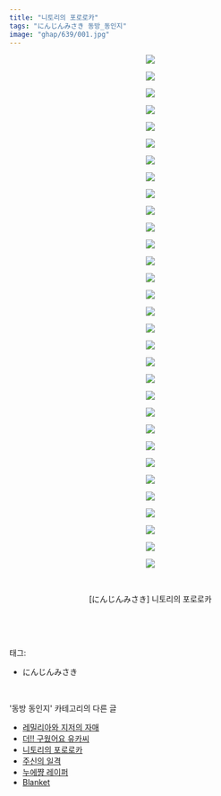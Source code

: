 ```yaml
---
title: "니토리의 포로로카"
tags: "にんじんみさき 동방_동인지"
image: "ghap/639/001.jpg"
---
```

<div class="article">
<p style="text-align: center; clear: none; float: none;"><img src="{{ site.nasurl }}/ghap/639/001.jpg"/></p>
<p style="text-align: center; clear: none; float: none;"><img src="{{ site.nasurl }}/ghap/639/002.jpg"/></p>
<p style="text-align: center; clear: none; float: none;"><img src="{{ site.nasurl }}/ghap/639/003.jpg"/></p>
<p style="text-align: center; clear: none; float: none;"><img src="{{ site.nasurl }}/ghap/639/004.jpg"/></p>
<p style="text-align: center; clear: none; float: none;"><img src="{{ site.nasurl }}/ghap/639/005.jpg"/></p>
<p style="text-align: center; clear: none; float: none;"><img src="{{ site.nasurl }}/ghap/639/006.jpg"/></p>
<p style="text-align: center; clear: none; float: none;"><img src="{{ site.nasurl }}/ghap/639/007.jpg"/></p>
<p style="text-align: center; clear: none; float: none;"><img src="{{ site.nasurl }}/ghap/639/008.jpg"/></p>
<p style="text-align: center; clear: none; float: none;"><img src="{{ site.nasurl }}/ghap/639/009.jpg"/></p>
<p style="text-align: center; clear: none; float: none;"><img src="{{ site.nasurl }}/ghap/639/010.jpg"/></p>
<p style="text-align: center; clear: none; float: none;"><img src="{{ site.nasurl }}/ghap/639/011.jpg"/></p>
<p style="text-align: center; clear: none; float: none;"><img src="{{ site.nasurl }}/ghap/639/012.jpg"/></p>
<p style="text-align: center; clear: none; float: none;"><img src="{{ site.nasurl }}/ghap/639/013.jpg"/></p>
<p style="text-align: center; clear: none; float: none;"><img src="{{ site.nasurl }}/ghap/639/014.jpg"/></p>
<p style="text-align: center; clear: none; float: none;"><img src="{{ site.nasurl }}/ghap/639/015.jpg"/></p>
<p style="text-align: center; clear: none; float: none;"><img src="{{ site.nasurl }}/ghap/639/016.jpg"/></p>
<p style="text-align: center; clear: none; float: none;"><img src="{{ site.nasurl }}/ghap/639/017.jpg"/></p>
<p style="text-align: center; clear: none; float: none;"><img src="{{ site.nasurl }}/ghap/639/018.jpg"/></p>
<p style="text-align: center; clear: none; float: none;"><img src="{{ site.nasurl }}/ghap/639/019.jpg"/></p>
<p style="text-align: center; clear: none; float: none;"><img src="{{ site.nasurl }}/ghap/639/020.jpg"/></p>
<p style="text-align: center; clear: none; float: none;"><img src="{{ site.nasurl }}/ghap/639/021.jpg"/></p>
<p style="text-align: center; clear: none; float: none;"><img src="{{ site.nasurl }}/ghap/639/022.jpg"/></p>
<p style="text-align: center; clear: none; float: none;"><img src="{{ site.nasurl }}/ghap/639/023.jpg"/></p>
<p style="text-align: center; clear: none; float: none;"><img src="{{ site.nasurl }}/ghap/639/024.jpg"/></p>
<p style="text-align: center; clear: none; float: none;"><img src="{{ site.nasurl }}/ghap/639/025.jpg"/></p>
<p style="text-align: center; clear: none; float: none;"><img src="{{ site.nasurl }}/ghap/639/026.jpg"/></p>
<p style="text-align: center; clear: none; float: none;"><img src="{{ site.nasurl }}/ghap/639/027.jpg"/></p>
<p style="text-align: center; clear: none; float: none;"><img src="{{ site.nasurl }}/ghap/639/028.jpg"/></p>
<p style="text-align: center; clear: none; float: none;"><img src="{{ site.nasurl }}/ghap/639/029.jpg"/></p>
<p style="text-align: center; clear: none; float: none;"><img src="{{ site.nasurl }}/ghap/639/030.jpg"/></p>
<p style="text-align: center; clear: none; float: none;"><img src="{{ site.nasurl }}/ghap/639/031.jpg"/></p>
<p style="text-align: center; clear: none; float: none;"><br/></p>
<p style="text-align: center; clear: none; float: none;">[にんじんみさき] 니토리의 포로로카</p>
<p><br/></p>
</div><br/>
<div class="tagTrail">
<p>태그: </p>
<ul>
<li>にんじんみさき</li>
</ul>
</div><br/>
<div class="another">
<p>'동방 동인지' 카테고리의 다른 글</p>
<ul>
<li><a href="/2016-07-02-ghap_641">레밀리아와 지저의 자매</a></li>
<li><a href="/2016-07-02-ghap_640">더!! 구웠어요 유카씨</a></li>
<li><a href="/2016-07-02-ghap_639">니토리의 포로로카</a></li>
<li><a href="/2016-07-02-ghap_638">주신의 일격</a></li>
<li><a href="/2016-07-02-ghap_637">누에쨩 레이퍼</a></li>
<li><a href="/2016-07-02-ghap_636">Blanket</a></li>
</ul>
</div><br/>
<div class="cb_module cb_fluid">
<div class="cb_wrt cb_profile">
</div><!-- commentList close -->
</div><br/>
